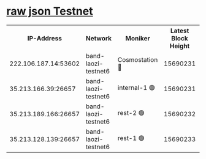 
[raw json Testnet](https://rpc-check.bandt.stavr.tech/bandt/rpcbandt_result.json)
=

<table><tr><th>IP-Address</th><th>Network</th><th>Moniker</th><th>Latest Block Height</th><th>Earliest Block Height</th><th>Catching Up</th><th>Tx Index</th><th>Voting Power</th><th>Scan Time</th></tr><tr><td>222.106.187.14:53602</td><td>band-laozi-testnet6</td><td>Cosmostation 🔴</td><td>15690231</td><td>15423001</td><td>False</td><td>on</td><td>2203623</td><td>2024-02-09T15:43:04.720828327UTC</td></tr><tr><td>35.213.166.39:26657</td><td>band-laozi-testnet6</td><td>internal-1 🟢</td><td>15690231</td><td>15590231</td><td>False</td><td>on</td><td>0</td><td>2024-02-09T15:43:05.687336271UTC</td></tr><tr><td>35.213.189.166:26657</td><td>band-laozi-testnet6</td><td>rest-2 🟢</td><td>15690232</td><td>15590232</td><td>False</td><td>on</td><td>0</td><td>2024-02-09T15:43:06.616165462UTC</td></tr><tr><td>35.213.128.139:26657</td><td>band-laozi-testnet6</td><td>rest-1 🟢</td><td>15690233</td><td>15590233</td><td>False</td><td>on</td><td>0</td><td>2024-02-09T15:43:11.687491969UTC</td></tr></table>
